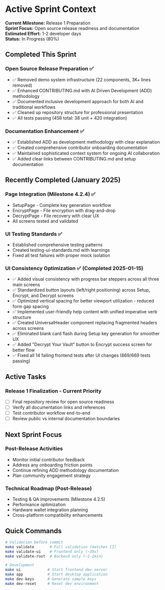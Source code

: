 # Active Sprint Context

**Current Milestone:** Release 1 Preparation  
**Sprint Focus:** Open source release readiness and documentation  
**Estimated Effort:** 1-2 developer days  
**Status:** In Progress (80%)

## Completed This Sprint

### Open Source Release Preparation ✅

- ✅ Removed demo system infrastructure (22 components, 3K+ lines removed)
- ✅ Enhanced CONTRIBUTING.md with AI Driven Development (ADD) methodology
- ✅ Documented inclusive development approach for both AI and traditional workflows
- ✅ Cleaned up repository structure for professional presentation
- ✅ All tests passing (458 total: 38 unit + 420 integration)

### Documentation Enhancement ✅

- ✅ Established ADD as development methodology with clear explanation
- ✅ Created comprehensive contributor onboarding documentation
- ✅ Maintained sophisticated context system for ongoing AI collaboration
- ✅ Added clear links between CONTRIBUTING.md and setup documentation

## Recently Completed (January 2025)

### Page Integration (Milestone 4.2.4) ✅

- SetupPage - Complete key generation workflow
- EncryptPage - File encryption with drag-and-drop
- DecryptPage - File recovery with clear UX
- All screens tested and validated

### UI Testing Standards ✅

- Established comprehensive testing patterns
- Created testing-ui-standards.md with learnings
- Fixed all test failures with proper mock isolation

### UI Consistency Optimization ✅ (Completed 2025-01-15)

- ✅ Added visual consistency with progress bar steppers across all three main screens
- ✅ Standardized button layouts (left/right positioning) across Setup, Encrypt, and Decrypt screens
- ✅ Optimized vertical spacing for better viewport utilization - reduced form gap spacing
- ✅ Implemented user-friendly help content with unified imperative verb structure
- ✅ Created UniversalHeader component replacing fragmented headers across screens
- ✅ Eliminated blank card flash during Setup key generation for smoother UX
- ✅ Added "Decrypt Your Vault" button to Encrypt success screen for better flow
- ✅ Fixed all 14 failing frontend tests after UI changes (669/669 tests passing)

## Active Tasks

### Release 1 Finalization - Current Priority

- [ ] Final repository review for open source readiness
- [ ] Verify all documentation links and references
- [ ] Test contributor workflow end-to-end
- [ ] Review public vs internal documentation boundaries

## Next Sprint Focus

### Post-Release Activities

- Monitor initial contributor feedback
- Address any onboarding friction points
- Continue refining ADD methodology documentation
- Plan community engagement strategy

### Technical Roadmap (Post-Release)

- Testing & QA improvements (Milestone 4.2.5)
- Performance optimization
- Hardware wallet integration planning
- Cross-platform compatibility enhancements

## Quick Commands

```bash
# Validation before commit
make validate       # Full validation (matches CI)
make validate-ui    # Frontend only (~30s)
make validate-rust  # Backend only (~1-2min)

# Development
make ui            # Start frontend dev server
make app           # Start desktop application
make dev-keys      # Generate sample keys
make dev-reset     # Reset dev environment
```

